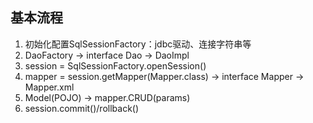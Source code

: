 ## 基本流程

1. 初始化配置SqlSessionFactory：jdbc驱动、连接字符串等
2. DaoFactory -> interface Dao -> DaoImpl
3. session = SqlSessionFactory.openSession()
4. mapper = session.getMapper(Mapper.class) -> interface Mapper -> Mapper.xml
5. Model(POJO) -> mapper.CRUD(params) 
6. session.commit()/rollback()
